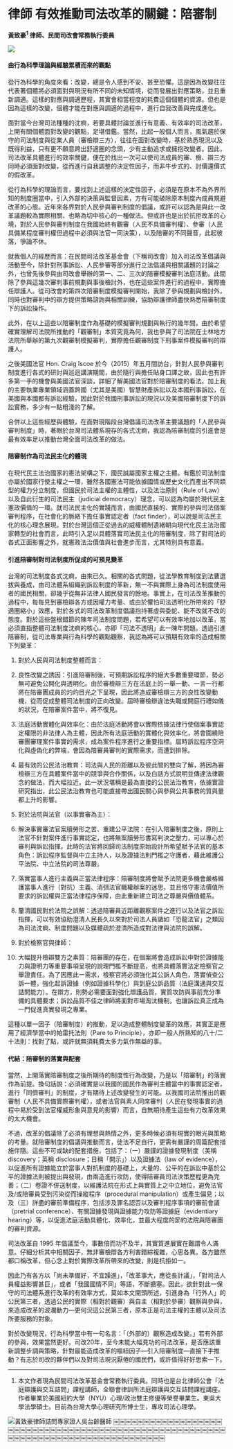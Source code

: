 # 律師 有效推動司法改革的關鍵：陪審制

**黃致豪<sup>1</sup> 律師、民間司改會常務執行委員**

![](images/2-7-1.jpg)

#### 由行為科學理論與經驗累積而來的觀點

從行為科學的角度來看：改變，總是令人感到不安、甚至恐懼。這是因為改變往往代表著個體將必須面對與現況有所不同的未知情境，從而發展出對應策略，並且重新調適。這樣的對應與調適歷程，其實會相當程度的耗費這個個體的資源。但也是因為這樣的改變，個體才能在對應與調適的過程中，進行自我改善與完成進化。

面對當今台灣司法種種的沈痾，若要具體討論並進行有意義、有效率的司法改革，上開有關個體面對改變的觀點，足堪借鑑。當然，比起一般個人而言，風氣趨於保守的司法制度與從業人員（審檢辯三方），往往在面對改變時，基於熟悉現況以及既得利益，只有更不願意跨出舒適圈的念頭，少有主動追求或擁抱改變者。因此，司法改革具體進行的效率關鍵，便在於找出一次可以使司法成員的審、檢、辯三方同時必須面對改變，從而進行自我調整的決定性因子，而非牛步式的、討價還價式的假改革。

從行為科學的理論而言，要找到上述這樣的決定性因子，必須是在原本不為外界所知的制度圈當中，引入外部的決策與監督因素，方有可能破除原本制度內成員規避改革的心態。近年來各界對於人民參與審判制度的倡議，或許可以認為是與此一改革議題較為實際相關、也略為切中核心的一種做法。但或許也是出於抗拒改革的心境，對於人民參與審判制度在我國始終有觀審（人民不具備審判權）、參審（人民具備某程度審判權但過程中必須與法官一同決策），以及陪審的不同聲音，此起彼落，爭論不休。

就我個人的經歷而言：在民間司法改革基金會（下稱司改會）加入司法改革倡議與活動至今，除針對刑事訴訟、人民參審等部分進行立法倡議與相關議題的討論之外，也曾先後參與由司改會舉辦的第一、二、三次的陪審模擬審判法庭活動。此間除了參與這幾次審判事前規劃與事後檢討外，也在這些案件進行的過程中，實際擔任辯護人。從司改會的第四次陪審制度模擬審判開始，我除了參與規劃與檢討外，同時也對審判中的辯方提供策略諮詢與相關訓練，協助辯護律師盡快熟悉陪審制度下的訴訟操作。

此外，在以上這些以陪審制度作為基礎的模擬審判規劃與執行的幾年間，由於希望確實理解司法院所推動的「觀審制」本質究竟為何，我也參與了司法院在士林地方法院所舉辦的第九次觀審制模擬審判，實際擔任觀審制度下刑事案件模擬審判的辯護人。

之後美國法官 Hon. Craig Iscoe 於今（2015）年五月間訪台，針對人民參與審判制度進行各式的研討與巡迴講演期間，由於隨行與擔任貼身口譯之故，因此也有許多第一手的機會與美國法官深談，詳細了解美國法官對於陪審制度的看法。加上我的主要執業專業領域涵蓋跨國（尤其是美國）智慧財產訴訟以及本國刑事訴訟，在美國與本國都有訴訟經驗，因此對於我國刑事訴訟的現況以及美國陪審制度下的訴訟實務，多少有一點粗淺的了解。

合併以上這些經歷與體驗，在面對現階段台灣倡議司法改革主要議題的「人民參與審判制度」時，著眼於台灣司法體系現存的各式沈痾，我認為陪審制度的引進會是最有效率足以推動台灣全面司法改革的做法。

#### 陪審制作為司法民主化的體現

在現代民主法治國家的憲法架構之下，國民誠屬國家主權之主體。有鑑於司法制度亦屬於國家行使主權之一環，雖然各國憲法可能依據國情或歷史文化而產出不同類型的權力分立制度，但國民於司法主權的主體性，以及法治原則（Rule of Law）以及自此衍生的司法民主（judicial democracy）理念，可以認為均屬於現代民主憲政價值的一環。就司法民主化的實踐而言，由國民直接的、實際的參與司法個案審判程序，在社會化的脈絡下擔任事實認定者（fact finder），可以說是司法民主化的核心理念展現。對於台灣這個正從過去的威權體制遺緒朝向現代化民主法治國家轉型的社會而言，此時引入足以具體落實司法民主化的陪審制度，除了對司法的各式正面影響之外，就憲政法治價值與社會進步而言，尤其特別具有意義。

#### 引進陪審制對司法制度所促成的可預見變革

台灣的司法制度各式沈痾，由來已久。相關的各式問題，從法學教育制度到法曹選拔與養成，由司法體系組織到訴訟制度的革新，無一不與實際上身為司法制度使用者的國民相關，卻幾乎從無非法律人國民發言的餘地。事實上，在司法改革推動的過程中，每每見到審檢辯各方或因權力考量、或由於懼怕司法透明化所帶來的「舒適圈縮小」效應，對於各式的司法改革制度倡議抱持著虛與委蛇、能不改就不改的態度。對於這些盤根錯節的陳年司法制度問題，若希望可以有效率地加以改革，當必須直指整體司法制度沈痾的核心，亦即「司法不透明」此一陳年問題。透過引進陪審制，從司法專業與行為科學的觀點觀察，我認為將可以預期有效率的造成相關下列變革：

1. 對於人民與司法制度整體而言：

  1. 良性改變之誘因：引進陪審制後，可預期訴訟程序的絕大多數重要環節，勢必無可避免公開化與透明化。由於審檢辯三方在法庭上的一舉一動、一言一行都將在陪審團成員的灼灼目光之下呈現，因此將造成審檢辯三方的良性改變動機，從而促成整體司法制度的正向改變。屆時審檢辯違法失職或開庭行禮如儀的狀況，在陪審案件當中，將不復見。

  2. 法庭活動實體化與效率化：由於法庭活動將會以實際依據法律行使個案事實認定權限的非法律人為主體，因此所有法庭活動的實體化與效率化，將會圍繞陪審團審理案件事實的需求，成為案件程序進行之重要指標。屆時訴訟程序空洞化與虛偽化的弊端，會因為陪審員審判的實際需求，而遭到排除。

  3. 最有效的公民法治教育：司法與人民的距離以及彼此間的雙向了解，將因為審檢辯三方在具體案件當中的競爭與合作關係，以及白話方式說明並傳達法律觀念的做法，而大幅拉近。此一狀況堪稱是最為直接的公民法治教育，依據實證研究指出，此公民法治教育也可能直接帶出國民關心與參與公共事務的質與量都上升的影響。

2. 對於法院與法官（以事實審為主）：

  1. 解決事實審法官案牘勞形之苦、重建公平法院：在引入陪審制度之後，原則上法官不針對案件進行事實認定，也將無案牘勞形書寫判決之壓力，可以專心於審判與訴訟指揮。此時的法官將回歸司法制度原始設計所希望賦予法官的基本角色：訴訟程序監督與中立主持人，以及證據法則門檻之守護者，藉此維護公平法院、中立法院的司法尊嚴。

  2. 落實當事人進行主義與正當法律程序：陪審制度將會賦予法院更多機會嚴格維護當事人進行（對抗）主義、消弭法官職權辦案的迷思，並且恪守憲法價值所要求的訴訟權與正當法律程序保障，由此重新建立司法之尊嚴與價值體系。

  3. 釐清國民對於法院之誤解：透過陪審員近距離觀察案件之進行以及法官之訴訟指揮，可以有效協助澄清人民長久以來對於司法人員諸如「恐龍法官」之類因為司法沈痾、制度問題以及媒體疏於澄清所造成對法律與法院的誤解。

3. 對於檢察官與律師：

  1. 大幅提升檢辯雙方之素質：陪審團的存在，在個案將會造成訴訟中對於證據能力與證明力等重要事項呈現的說理門檻不斷提高，也將具體落實法定檢察官之舉證責任。為了因應此一需求，檢察官將必須強化其公訴人角色，落實偵查公訴一體，強化起訴證據（例如證據科學化）與到庭公訴品質（法庭溝通與交互詰問能力）。在辯方，則勢必需要面對強化辯護品質，實質攻防與事前充分準備的具體要求；訴訟品質不佳之律師將面對市場淘汰機制，也讓訴訟真正成為一門促進真實發現之專業。

  這種以單一因子（陪審制度）的推動，足以造成整體制度變革的效應，其實正是應用了經濟學當中的帕雷托法則（Pare to Principle），亦即一般人所熟知的八十/二十法則：找對了點，或許就無須耗費太多力氣作無益的事。

#### 代結：陪審制的落實與配套

當然，上開落實陪審制度之後所期待的制度性行為改變，乃是以「陪審制」的落實作為前提。換句話說：必須確實是以我國的國民作為審判主體當中的事實認定者，進行「同儕審判」的制度，才有期待上述改變發生的可能。以我國司法院推出的觀審制（人民不具備實際審判權），或者法官與素人同席審判（人民在發現事實的過程中易於受到法官權威形象與意見的影響）而言，自無期待產生這些有力改革效果的太大機會。

不過，改革的倡議除了必須有理想與熱情之外，更多時候必須有現實的眼光與策略的考量。就陪審制度的倡議與推動而言，徒法不足自行，更需有嚴謹的周篇配套措施伴隨。這些不可或缺的配套措施，包括了：（一）嚴謹的證據發現制度（美稱 discovery；英稱 disclosure；日稱「開示」）以及證據法（law of evidence），以促進所有證據能立於當事人對抗制度的基礎上，大量的、公平的在訴訟中基於公平的證據法則被提出與發現，由兩造進行攻防，使得陪審員司法決策歷程更為完善；（二）卷證不併送制度，以維護法院在形式上與實質上之中立地位，避免法官及/或陪審員受到污染從而操縱程序（procedural manipulation）或產生偏見；以及（三）詳盡的審前準備程序，包括涉及罪名認否以及審判程序事項的審前會議（pretrial conference）、有關證據發現與證據能力攻防等證據庭（evidentiary hearing）等，以促進法庭活動具體化、效率化，並最大程度的節約法院與陪審團的審判資源。

司法改革自 1995 年倡議至今，事數倍而功不及半，其實質進展實在難謂令人滿意。仔細分析其中相關因子，無非審檢辯各方利害錯綜複雜，心思各異。各方雖然都口稱改革，但心念上對於實際改革所帶來的改變，則是抗拒如一。

因此乃有各方以「尚未準備好，不宜躁進」，「改革事大，應從長計議」，「對司法人員權益影響甚巨」，或者「我國國情不同」等語，不斷搪塞。因此，欲針對此一保守的司法體系進行改革的有效率方式，莫如本文開頭所述，引進身為「行外人」的公民第三者，透過公民的實際（相對於觀審）與自主（相對於參審）觀察與參與，來造成改革的波瀾動力—更何況這公民第三者，原本正是司法主權的主體以及司法所要服務的對象。

對於改變現況，行為科學當中有一句名言：「（外部的）觀察造成改變。」若有外部的參與，效果當然更好。司改20年，至今未能大幅見功的司法改革，是否應該重新調整步調與策略，針對最能造成改革的樞紐因子—引入陪審制度—直接下手推動？有志於司改的夥伴們以及對司法現況厭倦的國民們，或許值得好好思索一下。

---

1. 本文作者現為民間司法改革基金會常務執行委員。同時也是台北律師公會「法庭辯護與交互詰問」課程講師，全聯會律訓所法庭辯護與交互詰問課程講座。作者畢業於美國紐約大學（NYU）心理/政治雙主修優等榮譽畢業生。東吳大學法學碩士。目前為台灣大學心理研究所博士生，專攻司法心理學。

![黃致豪律師詰問專家證人吳台齡醫師](images/2-7-2.jpg "黃致豪律師詰問專家證人吳台齡醫師")
￼￼￼￼￼￼￼￼￼￼￼￼￼￼￼￼￼￼￼￼￼￼￼￼￼￼￼￼￼￼￼￼￼￼￼￼￼￼￼￼￼￼￼￼￼￼￼￼￼￼￼￼￼￼￼￼￼￼￼￼￼￼￼￼￼￼￼￼￼￼￼￼￼￼￼￼￼￼￼￼